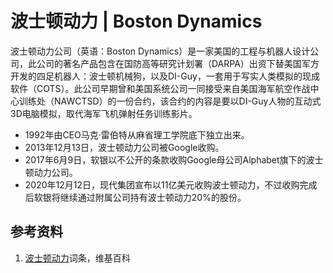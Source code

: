 # 波士顿动力 | Boston Dynamics

波士顿动力公司（英语：Boston Dynamics）是一家美国的工程与机器人设计公司，此公司的著名产品包含在国防高等研究计划署（DARPA）出资下替美国军方开发的四足机器人：波士顿机械狗，以及DI-Guy，一套用于写实人类模拟的现成软件（COTS）。此公司早期曾和美国系统公司一同接受来自美国海军航空作战中心训练处（NAWCTSD）的一份合约，该合约的内容是要以DI-Guy人物的互动式3D电脑模拟，取代海军飞机弹射任务训练影片。

- 1992年由CEO马克·雷伯特从麻省理工学院底下独立出来。
- 2013年12月13日，波士顿动力公司被Google收购。
- 2017年6月9日，软银以不公开的条款收购Google母公司Alphabet旗下的波士顿动力公司。
- 2020年12月12日，现代集团宣布以11亿美元收购波士顿动力，不过收购完成后软银将继续通过附属公司持有波士顿动力20%的股份。


## 参考资料
1. [波士顿动力](https://zh.wikipedia.org/wiki/%E6%B3%A2%E5%A3%AB%E9%A0%93%E5%8B%95%E5%8A%9B)词条，维基百科
